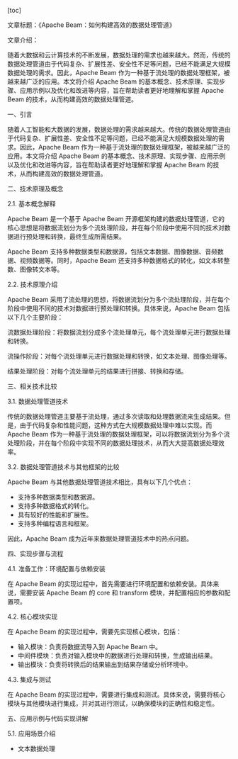 
[toc]                    
                
                
文章标题：《Apache Beam：如何构建高效的数据处理管道》

文章介绍：

随着大数据和云计算技术的不断发展，数据处理的需求也越来越大。然而，传统的数据处理管道由于代码复杂、扩展性差、安全性不足等问题，已经不能满足大规模数据处理的需求。因此，Apache Beam 作为一种基于流处理的数据处理框架，被越来越广泛的应用。本文将介绍 Apache Beam 的基本概念、技术原理、实现步骤、应用示例以及优化和改进等内容，旨在帮助读者更好地理解和掌握 Apache Beam 的技术，从而构建高效的数据处理管道。

一、引言

随着人工智能和大数据的发展，数据处理的需求越来越大。传统的数据处理管道由于代码复杂、扩展性差、安全性不足等问题，已经不能满足大规模数据处理的需求。因此，Apache Beam 作为一种基于流处理的数据处理框架，被越来越广泛的应用。本文将介绍 Apache Beam 的基本概念、技术原理、实现步骤、应用示例以及优化和改进等内容，旨在帮助读者更好地理解和掌握 Apache Beam 的技术，从而构建高效的数据处理管道。

二、技术原理及概念

2.1. 基本概念解释

Apache Beam 是一个基于 Apache Beam 开源框架构建的数据处理管道，它的核心思想是将数据流划分为多个流处理阶段，并在每个阶段中使用不同的技术对数据进行预处理和转换，最终生成所需结果。

Apache Beam 支持多种数据类型和数据源，包括文本数据、图像数据、音频数据、视频数据等。同时，Apache Beam 还支持多种数据格式的转化，如文本转整数、图像转文本等。

2.2. 技术原理介绍

Apache Beam 采用了流处理的思想，将数据流划分为多个流处理阶段，并在每个阶段中使用不同的技术对数据进行预处理和转换。具体来说，Apache Beam 包括以下几个主要阶段：

流数据处理阶段：将数据流划分成多个流处理单元，每个流处理单元进行数据处理和转换。

流操作阶段：对每个流处理单元进行数据处理和转换，如文本处理、图像处理等。

结果处理阶段：对每个流处理单元的结果进行拼接、转换和存储。

三、相关技术比较

3.1. 数据处理管道技术

传统的数据处理管道主要基于流处理，通过多次读取和处理数据流来生成结果。但是，由于代码复杂和性能问题，这种方式在大规模数据处理中难以实现。而 Apache Beam 作为一种基于流处理的数据处理框架，可以将数据流划分为多个流处理阶段，并在每个阶段中实现不同的数据处理技术，从而大大提高数据处理效率。

3.2. 数据处理管道技术与其他框架的比较

Apache Beam 与其他数据处理管道技术相比，具有以下几个优点：

- 支持多种数据类型和数据源。
- 支持多种数据格式的转化。
- 具有较好的性能和扩展性。
- 支持多种编程语言和框架。

因此，Apache Beam 成为近年来数据处理管道技术中的热点问题。

四、实现步骤与流程

4.1. 准备工作：环境配置与依赖安装

在 Apache Beam 的实现过程中，首先需要进行环境配置和依赖安装。具体来说，需要安装 Apache Beam 的 core 和 transform 模块，并配置相应的参数和配置项。

4.2. 核心模块实现

在 Apache Beam 的实现过程中，需要先实现核心模块，包括：

- 输入模块：负责将数据流导入到 Apache Beam 中。
- 中间件模块：负责对输入模块中的数据进行处理和转换，生成输出结果。
- 输出模块：负责将转换后的结果输出到结果存储或分析环境中。

4.3. 集成与测试

在 Apache Beam 的实现过程中，需要进行集成和测试。具体来说，需要将核心模块与其他模块进行集成，并对其进行测试，以确保模块的正确性和稳定性。

五、应用示例与代码实现讲解

5.1. 应用场景介绍

- 文本数据处理

